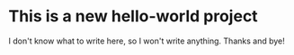 # This is a new hello-world project

I don't know what to write here, so I won't write anything.
Thanks and bye!
